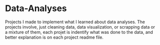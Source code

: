 # Data-Analyses

Projects I made to implement what I learned about data analyses.
The projects involve, just cleaning data, data visualization, or scrapping data or a mixture of them, each projet is indentify what was done to the data, and better explanation is on each project readme file.
